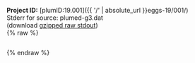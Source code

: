 **Project ID:** [plumID:19.001]({{ '/' | absolute_url }}eggs-19/001/)  
Stderr for source:  plumed-g3.dat   
(download [gzipped raw stdout](plumed-g3.dat.plumed_master.stdout.txt.gz))  
{% raw %}
<pre>
</pre>
{% endraw %}
